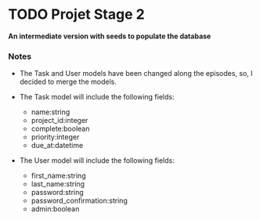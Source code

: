 # TODO Projet Stage 2

**An intermediate version with seeds to populate the database**

### Notes

* The Task and User models have been changed along the episodes, so, I decided to merge the models.
* The Task model will include the following fields:
  - name:string
  - project_id:integer
  - complete:boolean
  - priority:integer
  - due_at:datetime

* The User model will include the following fields:
  - first_name:string
  - last_name:string
  - password:string
  - password_confirmation:string
  - admin:boolean

